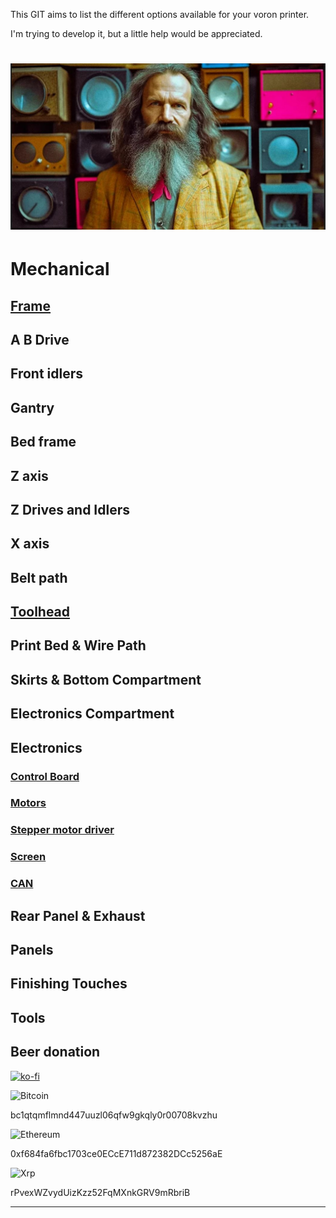 This GIT aims to list the different options available for your voron printer.

I'm trying to develop it, but a little help would be appreciated.

![Mendeleyeev](/IMG/mendeleyeev2.JPG "mendeleevpedia")
======

# Mechanical

## [Frame](frame.md)

## A B Drive

## Front idlers

## Gantry

## Bed frame

## Z axis
## Z Drives and Idlers
## X axis

## Belt path

## [Toolhead](toolhead.md)

## Print Bed & Wire Path
## Skirts & Bottom Compartment
## Electronics Compartment
## Electronics
### [Control Board](controlboard.md)
### [Motors](motors.md)
### [Stepper motor driver](SMD.md)
### [Screen](screen.md)
### [CAN](CAN.md)
## Rear Panel & Exhaust
## Panels
## Finishing Touches

## Tools


## Beer donation
[![ko-fi](https://ko-fi.com/img/githubbutton_sm.svg)](https://ko-fi.com/W7W6USGTM)

![Bitcoin](https://img.shields.io/badge/Bitcoin-000?style=for-the-badge&logo=bitcoin&logoColor=white)

bc1qtqmflmnd447uuzl06qfw9gkqly0r00708kvzhu

![Ethereum](https://img.shields.io/badge/Ethereum-3C3C3D?style=for-the-badge&logo=Ethereum&logoColor=white)

0xf684fa6fbc1703ce0ECcE711d872382DCc5256aE

![Xrp](https://img.shields.io/badge/Xrp-black?style=for-the-badge&logo=xrp&logoColor=white)

rPvexWZvydUizKzz52FqMXnkGRV9mRbriB

---
